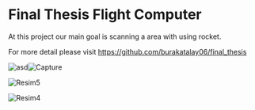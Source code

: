 # Final Thesis Flight Computer
At this project our main goal is scanning a area with using rocket.

For more detail please visit https://github.com/burakatalay06/final_thesis

![asd](https://user-images.githubusercontent.com/63429097/215759918-410064a4-3165-4e7f-826a-37451db685ee.PNG)![Capture](https://user-images.githubusercontent.com/63429097/215759950-de2380e8-38e8-400d-8097-2ebad4bffed1.PNG)

![Resim5](https://user-images.githubusercontent.com/63429097/215759972-8506441d-33a3-4fa4-8cdf-b7874a0ce692.png)

![Resim4](https://user-images.githubusercontent.com/63429097/215759993-ee729bd9-818c-4ea2-bb02-b35e919a7506.png)
